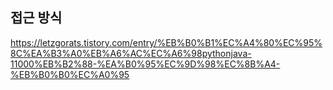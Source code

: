 ## 접근 방식
https://letzgorats.tistory.com/entry/%EB%B0%B1%EC%A4%80%EC%95%8C%EA%B3%A0%EB%A6%AC%EC%A6%98pythonjava-11000%EB%B2%88-%EA%B0%95%EC%9D%98%EC%8B%A4-%EB%B0%B0%EC%A0%95
